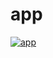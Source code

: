 # app

[![app](https://github.com/marizmendi/app/actions/workflows/app.yml/badge.svg)](https://github.com/marizmendi/app/actions/workflows/app.yml)
